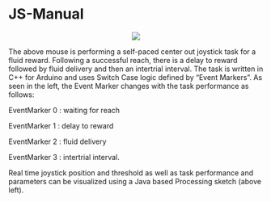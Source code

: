 # JS-Manual

<p align="center">
  <img src = "https://github.com/JS-Manual-GitHub/JS-Manual/blob/master/Demo/JSGithubDemo.gif">
</p>

<p style="text-align:center;">

The above mouse is performing a self-paced center out joystick task for a fluid reward. Following a successful reach, there is a delay to reward followed by fluid delivery and then an intertrial interval. The task is written in C++ for Arduino and uses Switch Case logic defined by “Event Markers”.  As seen in the left, the Event Marker changes with the task performance as follows:</p>
<p>EventMarker 0 : waiting for reach </p>
<p>EventMarker 1 : delay to reward </p>
<p>EventMarker 2 : fluid delivery </p>
<p>EventMarker 3 : intertrial interval.</p>
<p>Real time joystick position and threshold as well as task performance and parameters can be visualized using a Java based Processing sketch (above left). 
</p>
